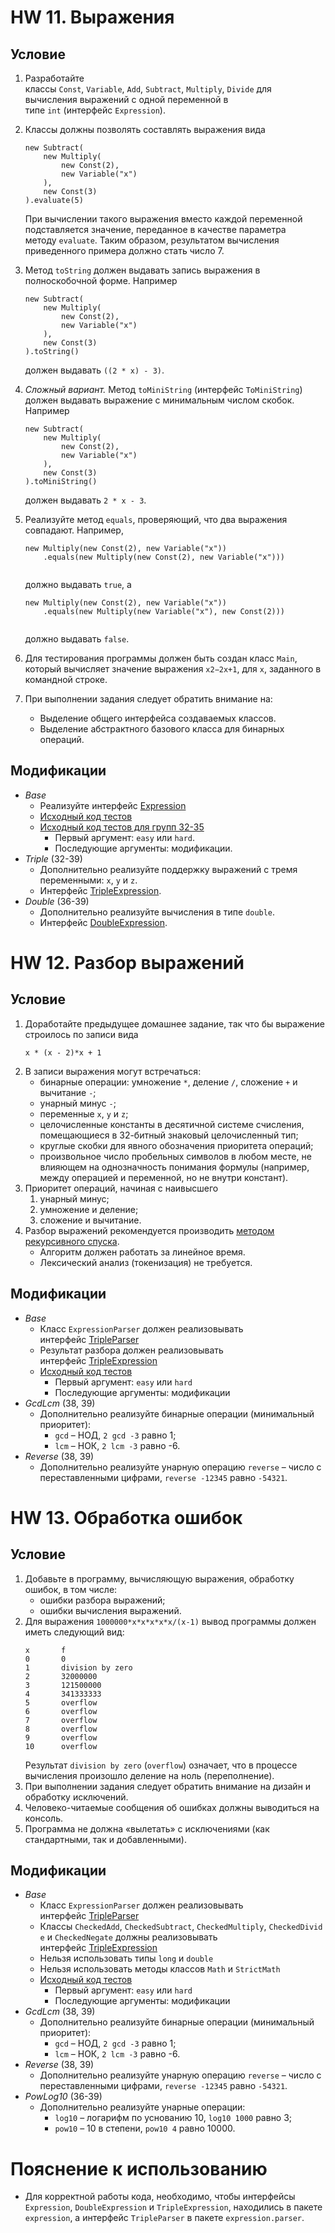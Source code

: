# HW 11. Выражения
## Условие
1.  Разработайте классы `Const`, `Variable`, `Add`, `Subtract`, `Multiply`, `Divide` для вычисления выражений с одной переменной в типе `int` (интерфейс `Expression`).
2.  Классы должны позволять составлять выражения вида
	```
    new Subtract(
        new Multiply(
            new Const(2),
            new Variable("x")
        ),
        new Const(3)
    ).evaluate(5)
    ```
    
    При вычислении такого выражения вместо каждой переменной подставляется значение, переданное в качестве параметра методу `evaluate`. Таким образом, результатом вычисления приведенного примера должно стать число 7.
3.  Метод `toString` должен выдавать запись выражения в полноскобочной форме. Например
    ```
    new Subtract(
        new Multiply(
            new Const(2),
            new Variable("x")
        ),
        new Const(3)
    ).toString()
     ``` 
    
    должен выдавать `((2 * x) - 3)`.
4.  _Сложный вариант._ Метод `toMiniString` (интерфейс `ToMiniString`) должен выдавать выражение с минимальным числом скобок. Например
    ```
    new Subtract(
        new Multiply(
            new Const(2),
            new Variable("x")
        ),
        new Const(3)
    ).toMiniString()
    ```
    
    должен выдавать `2 * x - 3`.
5.  Реализуйте метод `equals`, проверяющий, что два выражения совпадают. Например,
	```
    new Multiply(new Const(2), new Variable("x"))
        .equals(new Multiply(new Const(2), new Variable("x")))
                
    ```
    должно выдавать `true`, а
    ```
    new Multiply(new Const(2), new Variable("x"))
        .equals(new Multiply(new Variable("x"), new Const(2)))
                
    ```
    должно выдавать `false`.
6.  Для тестирования программы должен быть создан класс `Main`, который вычисляет значение выражения `x2−2x+1`, для `x`, заданного в командной строке.
7.  При выполнении задания следует обратить внимание на:
    -   Выделение общего интерфейса создаваемых классов.
    -   Выделение абстрактного базового класса для бинарных операций.

## Модификации
-   _Base_
    -   Реализуйте интерфейс [Expression](https://www.kgeorgiy.info/git/geo/prog-intro-2022/src/branch/master/java/expression/Expression.java)
    -   [Исходный код тестов](https://www.kgeorgiy.info/git/geo/prog-intro-2022/src/branch/master/java/expression/ExpressionTest.java)
    -   [Исходный код тестов для групп 32-35](https://www.kgeorgiy.info/git/geo/prog-intro-2022/src/branch/master/java/expression/ExpressionEasyTest.java)
        -   Первый аргумент: `easy` или `hard`.
        -   Последующие аргументы: модификации.
-   _Triple_ (32-39)
    -   Дополнительно реализуйте поддержку выражений с тремя переменными: `x`, `y` и `z`.
    -   Интерфейс [TripleExpression](https://www.kgeorgiy.info/git/geo/prog-intro-2022/src/branch/master/java/expression/TripleExpression.java).
-   _Double_ (36-39)
    -   Дополнительно реализуйте вычисления в типе `double`.
    -   Интерфейс [DoubleExpression](https://www.kgeorgiy.info/git/geo/prog-intro-2022/src/branch/master/java/expression/DoubleExpression.java).

# HW 12. Разбор выражений
## Условие
1.  Доработайте предыдущее домашнее задание, так что бы выражение строилось по записи вида
    ```
    x * (x - 2)*x + 1
    ```
2.  В записи выражения могут встречаться:
    -   бинарные операции: умножение `*`, деление `/`, сложение `+` и вычитание `-`;
    -   унарный минус `-`;
    -   переменные `x`, `y` и `z`;
    -   целочисленные константы в десятичной системе счисления, помещающиеся в 32-битный знаковый целочисленный тип;
    -   круглые скобки для явного обозначения приоритета операций;
    -   произвольное число пробельных символов в любом месте, не влияющем на однозначность понимания формулы (например, между операцией и переменной, но не внутри констант).
3.  Приоритет операций, начиная с наивысшего
    1.  унарный минус;
    2.  умножение и деление;
    3.  сложение и вычитание.
4.  Разбор выражений рекомендуется производить [методом рекурсивного спуска](https://ru.wikibooks.org/wiki/%D0%A0%D0%B5%D0%B0%D0%BB%D0%B8%D0%B7%D0%B0%D1%86%D0%B8%D0%B8_%D0%B0%D0%BB%D0%B3%D0%BE%D1%80%D0%B8%D1%82%D0%BC%D0%BE%D0%B2/%D0%9C%D0%B5%D1%82%D0%BE%D0%B4_%D1%80%D0%B5%D0%BA%D1%83%D1%80%D1%81%D0%B8%D0%B2%D0%BD%D0%BE%D0%B3%D0%BE_%D1%81%D0%BF%D1%83%D1%81%D0%BA%D0%B0).
    -   Алгоритм должен работать за линейное время.
    -   Лексический анализ (токенизация) не требуется.

## Модификации
-   _Base_
    -   Класс `ExpressionParser` должен реализовывать интерфейс [TripleParser](https://www.kgeorgiy.info/git/geo/prog-intro-2022/src/branch/master/java/expression/parser/TripleParser.java)
    -   Результат разбора должен реализовывать интерфейс [TripleExpression](https://www.kgeorgiy.info/git/geo/prog-intro-2022/src/branch/master/java/expression/TripleExpression.java)
    -   [Исходный код тестов](https://www.kgeorgiy.info/git/geo/prog-intro-2022/src/branch/master/java/expression/parser/ParserTest.java)
        -   Первый аргумент: `easy` или `hard`
        -   Последующие аргументы: модификации
-   _GcdLcm_ (38, 39)
    -   Дополнительно реализуйте бинарные операции (минимальный приоритет):
        -   `gcd` – НОД, `2 gcd -3` равно 1;
        -   `lcm` – НОК, `2 lcm -3` равно -6.
-   _Reverse_ (38, 39)
    -   Дополнительно реализуйте унарную операцию `reverse` – число с переставленными цифрами, `reverse -12345` равно `-54321`.

# HW 13. Обработка ошибок
## Условие
1.  Добавьте в программу, вычисляющую выражения, обработку ошибок, в том числе:
    -   ошибки разбора выражений;
    -   ошибки вычисления выражений.
2.  Для выражения `1000000*x*x*x*x*x/(x-1)` вывод программы должен иметь следующий вид:
    ```
    x       f
    0       0
    1       division by zero
    2       32000000
    3       121500000
    4       341333333
    5       overflow
    6       overflow
    7       overflow
    8       overflow
    9       overflow
    10      overflow
    ```            
    Результат `division by zero` (`overflow`) означает, что в процессе вычисления произошло деление на ноль (переполнение).
3.  При выполнении задания следует обратить внимание на дизайн и обработку исключений.
4.  Человеко-читаемые сообщения об ошибках должны выводиться на консоль.
5.  Программа не должна «вылетать» с исключениями (как стандартными, так и добавленными).

## Модификации
-   _Base_
    -   Класс `ExpressionParser` должен реализовывать интерфейс [TripleParser](https://www.kgeorgiy.info/git/geo/prog-intro-2022/src/branch/master/java/expression/exceptions/TripleParser.java)
    -   Классы `CheckedAdd`, `CheckedSubtract`, `CheckedMultiply`, `CheckedDivide` и `CheckedNegate` должны реализовывать интерфейс [TripleExpression](https://www.kgeorgiy.info/git/geo/prog-intro-2022/src/branch/master/java/expression/TripleExpression.java)
    -   Нельзя использовать типы `long` и `double`
    -   Нельзя использовать методы классов `Math` и `StrictMath`
    -   [Исходный код тестов](https://www.kgeorgiy.info/git/geo/prog-intro-2022/src/branch/master/java/expression/exceptions/ExceptionsTest.java)
        -   Первый аргумент: `easy` или `hard`
        -   Последующие аргументы: модификации
-   _GcdLcm_ (38, 39)
    -   Дополнительно реализуйте бинарные операции (минимальный приоритет):
        -   `gcd` – НОД, `2 gcd -3` равно 1;
        -   `lcm` – НОК, `2 lcm -3` равно -6.
-   _Reverse_ (38, 39)
    -   Дополнительно реализуйте унарную операцию `reverse` – число с переставленными цифрами, `reverse -12345` равно `-54321`.
-   _PowLog10_ (36-39)
    -   Дополнительно реализуйте унарные операции:
        -   `log10` – логарифм по уснованию 10, `log10 1000` равно 3;
        -   `pow10` – 10 в степени, `pow10 4` равно 10000.

# Пояснение к использованию
- Для корректной работы кода, необходимо, чтобы интерфейсы `Expression`, `DoubleExpression` и `TripleExpression`, находились в пакете `expression`, а интерфейс `TripleParser` в пакете `expression.parser`.
